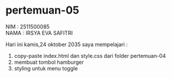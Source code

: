 # pertemuan-05

NIM : 2511500085<br>
NAMA : IRSYA EVA SAFITRI<br>

Hari ini kamis,24 oktober 2035 saya mempelajari :
<ol>
<li>copy-paste index.html dan style.css dari folder pertemuan-04</li>
<li>membuat tombol hamburger</li>
<li>styling untuk menu toggle</li>
</ol>
